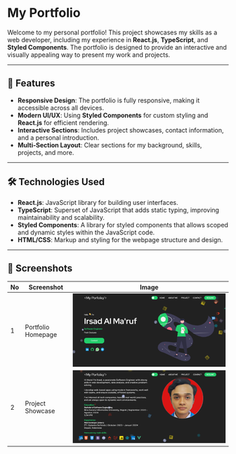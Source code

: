 # My Portfolio

Welcome to my personal portfolio! This project showcases my skills as a web developer, including my experience in **React.js**, **TypeScript**, and **Styled Components**. The portfolio is designed to provide an interactive and visually appealing way to present my work and projects.

---

## 🚀 Features

- **Responsive Design**: The portfolio is fully responsive, making it accessible across all devices.
- **Modern UI/UX**: Using **Styled Components** for custom styling and **React.js** for efficient rendering.
- **Interactive Sections**: Includes project showcases, contact information, and a personal introduction.
- **Multi-Section Layout**: Clear sections for my background, skills, projects, and more.

---

## 🛠️ Technologies Used

- **React.js**: JavaScript library for building user interfaces.
- **TypeScript**: Superset of JavaScript that adds static typing, improving maintainability and scalability.
- **Styled Components**: A library for styled components that allows scoped and dynamic styles within the JavaScript code.
- **HTML/CSS**: Markup and styling for the webpage structure and design.

---

## 📸 Screenshots

| No | Screenshot          | Image  |
|----|---------------------|--------|
| 1  | Portfolio Homepage  | ![](public/Images/Screenshots/Screenshot1.png) |
| 2  | Project Showcase    | ![](public/Images/Screenshots/Screenshot2.png) |
